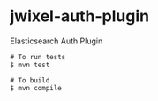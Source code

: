 # jwixel-auth-plugin
Elasticsearch Auth Plugin

```
# To run tests
$ mvn test
```

```
# To build
$ mvn compile
```
